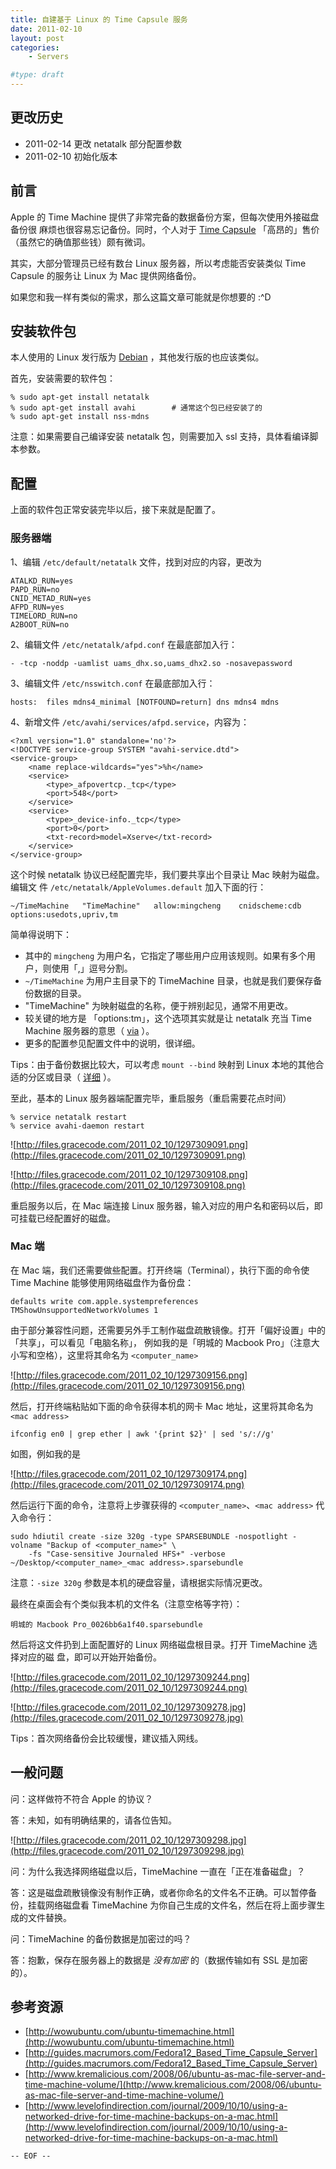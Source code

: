 ```yaml
---
title: 自建基于 Linux 的 Time Capsule 服务
date: 2011-02-10
layout: post
categories:
    - Servers

#type: draft
---
```


## 更改历史

* 2011-02-14 更改 netatalk 部分配置参数
* 2011-02-10 初始化版本



## 前言

Apple 的 Time Machine 提供了非常完备的数据备份方案，但每次使用外接磁盘备份很 麻烦也很容易忘记备份。同时，个人对于  [Time Capsule](http://www.apple.com.cn/timecapsule/)  「高昂的」售价（虽然它的确值那些钱）颇有微词。

其实，大部分管理员已经有数台 Linux 服务器，所以考虑能否安装类似 Time Capsule  的服务让 Linux 为 Mac 提供网络备份。

如果您和我一样有类似的需求，那么这篇文章可能就是你想要的 :^D


## 安装软件包

本人使用的 Linux 发行版为  [Debian](http://zh.wikipedia.org/zh-cn/Debian) ，其他发行版的也应该类似。

首先，安装需要的软件包：

```
% sudo apt-get install netatalk
% sudo apt-get install avahi        # 通常这个包已经安装了的
% sudo apt-get install nss-mdns
```

注意：如果需要自己编译安装 netatalk 包，则需要加入 ssl 支持，具体看编译脚本参数。


## 配置

上面的软件包正常安装完毕以后，接下来就是配置了。


### 服务器端

1、编辑 `/etc/default/netatalk` 文件，找到对应的内容，更改为

```
ATALKD_RUN=yes
PAPD_RUN=no
CNID_METAD_RUN=yes
AFPD_RUN=yes
TIMELORD_RUN=no
A2BOOT_RUN=no
```

2、编辑文件 `/etc/netatalk/afpd.conf` 在最底部加入行：

    - -tcp -noddp -uamlist uams_dhx.so,uams_dhx2.so -nosavepassword

3、编辑文件 `/etc/nsswitch.conf` 在最底部加入行：

    hosts:  files mdns4_minimal [NOTFOUND=return] dns mdns4 mdns

4、新增文件 `/etc/avahi/services/afpd.service`，内容为：

```
<?xml version="1.0" standalone='no'?>
<!DOCTYPE service-group SYSTEM "avahi-service.dtd">
<service-group>
    <name replace-wildcards="yes">%h</name>
    <service>
        <type>_afpovertcp._tcp</type>
        <port>548</port>
    </service>
    <service>
        <type>_device-info._tcp</type>
        <port>0</port>
        <txt-record>model=Xserve</txt-record>
    </service>
</service-group>
```

这个时候 netatalk 协议已经配置完毕，我们要共享出个目录让 Mac 映射为磁盘。编辑文 件 `/etc/netatalk/AppleVolumes.default` 加入下面的行：

    ~/TimeMachine   "TimeMachine"   allow:mingcheng    cnidscheme:cdb options:usedots,upriv,tm

简单得说明下：

* 其中的 `mingcheng` 为用户名，它指定了哪些用户应用该规则。如果有多个用户，则使用「,」逗号分割。
* `~/TimeMachine` 为用户主目录下的 TimeMachine 目录，也就是我们要保存备份数据的目录。
* \"TimeMachine\" 为映射磁盘的名称，便于辨别起见，通常不用更改。
* 较关键的地方是 「options:tm」，这个选项其实就是让 netatalk 充当 Time Machine 服务器的意思（ [via](http://wowubuntu.com/ubuntu-timemachine.html) ）。
* 更多的配置参见配置文件中的说明，很详细。


Tips：由于备份数据比较大，可以考虑 `mount --bind` 映射到 Linux 本地的其他合适的分区或目录（ [详细](http://aplawrence.com/Linux/mount_bind.html) ）。

至此，基本的 Linux 服务器端配置完毕，重启服务（重启需要花点时间）

```
% service netatalk restart
% service avahi-daemon restart
```

![http://files.gracecode.com/2011_02_10/1297309091.png](http://files.gracecode.com/2011_02_10/1297309091.png)

![http://files.gracecode.com/2011_02_10/1297309108.png](http://files.gracecode.com/2011_02_10/1297309108.png)

重启服务以后，在 Mac 端连接 Linux 服务器，输入对应的用户名和密码以后，即可挂载已经配置好的磁盘。


### Mac 端

在 Mac 端，我们还需要做些配置。打开终端（Terminal），执行下面的命令使 Time Machine 能够使用网络磁盘作为备份盘：

    defaults write com.apple.systempreferences TMShowUnsupportedNetworkVolumes 1

由于部分兼容性问题，还需要另外手工制作磁盘疏散镜像。打开「偏好设置」中的「共享」，可以看见「电脑名称」， 例如我的是「明城的 Macbook Pro」（注意大小写和空格），这里将其命名为 `<computer_name>`

![http://files.gracecode.com/2011_02_10/1297309156.png](http://files.gracecode.com/2011_02_10/1297309156.png)

然后，打开终端粘贴如下面的命令获得本机的网卡 Mac 地址，这里将其命名为 `<mac address>`

    ifconfig en0 | grep ether | awk '{print $2}' | sed 's/://g'

如图，例如我的是

![http://files.gracecode.com/2011_02_10/1297309174.png](http://files.gracecode.com/2011_02_10/1297309174.png)

然后运行下面的命令，注意将上步骤获得的 `<computer_name>`、`<mac address>` 代入命令行：

```
sudo hdiutil create -size 320g -type SPARSEBUNDLE -nospotlight -volname "Backup of <computer_name>" \
    -fs "Case-sensitive Journaled HFS+" -verbose ~/Desktop/<computer_name>_<mac address>.sparsebundle
```

注意：`-size 320g` 参数是本机的硬盘容量，请根据实际情况更改。

最终在桌面会有个类似我本机的文件名（注意空格等字符）：

    明城的 Macbook Pro_0026bb6a1f40.sparsebundle

然后将这文件扔到上面配置好的 Linux 网络磁盘根目录。打开 TimeMachine 选择对应的磁 盘，即可以开始开始备份。

![http://files.gracecode.com/2011_02_10/1297309244.png](http://files.gracecode.com/2011_02_10/1297309244.png)

![http://files.gracecode.com/2011_02_10/1297309278.jpg](http://files.gracecode.com/2011_02_10/1297309278.jpg)

Tips：首次网络备份会比较缓慢，建议插入网线。


## 一般问题

问：这样做符不符合 Apple 的协议？

答：未知，如有明确结果的，请各位告知。

![http://files.gracecode.com/2011_02_10/1297309298.jpg](http://files.gracecode.com/2011_02_10/1297309298.jpg)

问：为什么我选择网络磁盘以后，TimeMachine 一直在「正在准备磁盘」？

答：这是磁盘疏散镜像没有制作正确，或者你命名的文件名不正确。可以暂停备份，挂载网络磁盘看 TimeMachine 为你自己生成的文件名，然后在将上面步骤生成的文件替换。

问：TimeMachine 的备份数据是加密过的吗？

答：抱歉，保存在服务器上的数据是 *没有加密* 的（数据传输如有 SSL 是加密的）。


## 参考资源

*  [http://wowubuntu.com/ubuntu-timemachine.html](http://wowubuntu.com/ubuntu-timemachine.html)
*  [http://guides.macrumors.com/Fedora12_Based_Time_Capsule_Server](http://guides.macrumors.com/Fedora12_Based_Time_Capsule_Server)
*  [http://www.kremalicious.com/2008/06/ubuntu-as-mac-file-server-and-time-machine-volume/](http://www.kremalicious.com/2008/06/ubuntu-as-mac-file-server-and-time-machine-volume/)
*  [http://www.levelofindirection.com/journal/2009/10/10/using-a-networked-drive-for-time-machine-backups-on-a-mac.html](http://www.levelofindirection.com/journal/2009/10/10/using-a-networked-drive-for-time-machine-backups-on-a-mac.html)


`-- EOF --`
